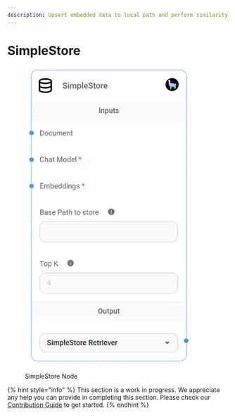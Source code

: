 ```yaml
---
description: Upsert embedded data to local path and perform similarity search.
---
```


# SimpleStore

<figure><img src="../../../.gitbook/assets/simplestore.png" alt="" width="375"><figcaption><p>SimpleStore Node</p></figcaption></figure>

{% hint style="info" %}
This section is a work in progress. We appreciate any help you can provide in completing this section. Please check our [Contribution Guide](broken-reference) to get started.
{% endhint %}
